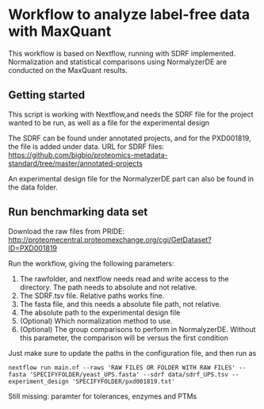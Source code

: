 # Workflow to analyze label-free data with MaxQuant
This workflow is based on Nextflow, running with SDRF implemented. Normalization and statistical comparisons using NormalyzerDE are conducted on the MaxQuant results.


## Getting started

This script is working with Nextflow,and needs the SDRF file for the project wanted to be run, as well as a file 
for the experimental design

The SDRF can be found under annotated projects, and for the PXD001819, the file is added under data.
URL for SDRF files: https://github.com/bigbio/proteomics-metadata-standard/tree/master/annotated-projects

An experimental design file for the NormalyzerDE part can also be found in the data folder. 

## Run benchmarking data set

Download the raw files from PRIDE: http://proteomecentral.proteomexchange.org/cgi/GetDataset?ID=PXD001819

Run the workflow, giving the following parameters:

1) The rawfolder, and nextflow needs read and write access to the directory. The path needs to absolute and not relative.
2) The SDRF.tsv file. Relative paths works fine.
3) The fasta file, and this needs a absolute file path, not relative. 
4) The absolute path to the experimental design file
5) (Optional) Which normalization method to use.
5) (Optional) The group comparisons to perform in NormalyzerDE. Without this parameter, the comparison will be versus 
the first condition

Just make sure to update the paths in the configuration file, and then run as

```
nextflow run main.nf --raws 'RAW FILES OR FOLDER WITH RAW FILES' --fasta 'SPECIFYFOLDER/yeast_UPS.fasta' --sdrf data/sdrf_UPS.tsv --experiment_design 'SPECIFYFOLDER/pxd001819.txt' 
```

Still missing: paramter for tolerances, enzymes and PTMs

